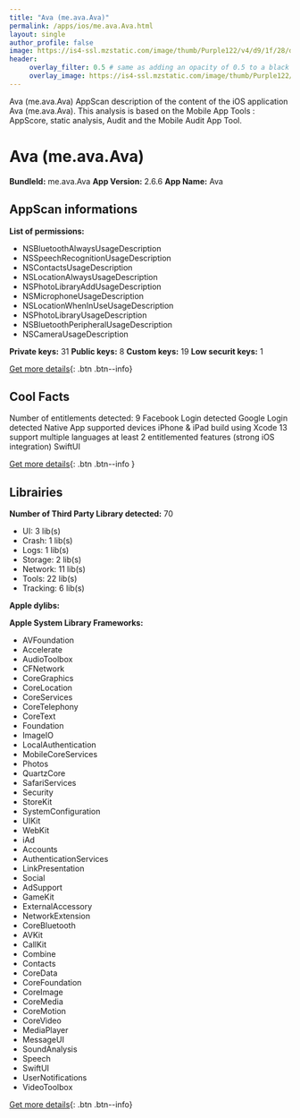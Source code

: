 ```yaml
---
title: "Ava (me.ava.Ava)"
permalink: /apps/ios/me.ava.Ava.html
layout: single
author_profile: false
image: https://is4-ssl.mzstatic.com/image/thumb/Purple122/v4/d9/1f/28/d91f2879-4e83-75c4-58ac-cdb5612012e6/Ava-ukrainian-0-0-1x_U007emarketing-0-8-0-sRGB-85-220.png/512x512bb.jpg
header: 
     overlay_filter: 0.5 # same as adding an opacity of 0.5 to a black background
     overlay_image: https://is4-ssl.mzstatic.com/image/thumb/Purple122/v4/d9/1f/28/d91f2879-4e83-75c4-58ac-cdb5612012e6/Ava-ukrainian-0-0-1x_U007emarketing-0-8-0-sRGB-85-220.png/512x512bb.jpg
---
```

Ava (me.ava.Ava) AppScan description of the content of the iOS application Ava (me.ava.Ava). This analysis is based on the Mobile App Tools : AppScore, static analysis, Audit and the Mobile Audit App Tool.

# Ava (me.ava.Ava)

**BundleId:** me.ava.Ava
**App Version:** 2.6.6
**App Name:** Ava


## AppScan informations 

**List of permissions:** 
- NSBluetoothAlwaysUsageDescription
- NSSpeechRecognitionUsageDescription
- NSContactsUsageDescription
- NSLocationAlwaysUsageDescription
- NSPhotoLibraryAddUsageDescription
- NSMicrophoneUsageDescription
- NSLocationWhenInUseUsageDescription
- NSPhotoLibraryUsageDescription
- NSBluetoothPeripheralUsageDescription
- NSCameraUsageDescription
  
  
**Private keys:** 31
**Public keys:** 8
**Custom keys:** 19
**Low securit keys:** 1
  
[Get more details](/pricing.html){: .btn .btn--info}

## Cool Facts

Number of entitlements detected: 9
Facebook Login detected
Google Login detected
Native App
supported devices iPhone & iPad
build using Xcode 13
support multiple languages
at least 2 entitlemented features (strong iOS integration)
SwiftUI
  
[Get more details](/pricing.html){: .btn .btn--info }

## Librairies 
**Number of Third Party Library detected:** 70
- UI: 3 lib(s)
- Crash: 1 lib(s)
- Logs: 1 lib(s)
- Storage: 2 lib(s)
- Network: 11 lib(s)
- Tools: 22 lib(s)
- Tracking: 6 lib(s)


**Apple dylibs:**


**Apple System Library Frameworks:**
- AVFoundation
- Accelerate
- AudioToolbox
- CFNetwork
- CoreGraphics
- CoreLocation
- CoreServices
- CoreTelephony
- CoreText
- Foundation
- ImageIO
- LocalAuthentication
- MobileCoreServices
- Photos
- QuartzCore
- SafariServices
- Security
- StoreKit
- SystemConfiguration
- UIKit
- WebKit
- iAd
- Accounts
- AuthenticationServices
- LinkPresentation
- Social
- AdSupport
- GameKit
- ExternalAccessory
- NetworkExtension
- CoreBluetooth
- AVKit
- CallKit
- Combine
- Contacts
- CoreData
- CoreFoundation
- CoreImage
- CoreMedia
- CoreMotion
- CoreVideo
- MediaPlayer
- MessageUI
- SoundAnalysis
- Speech
- SwiftUI
- UserNotifications
- VideoToolbox


  
[Get more details](/pricing.html){: .btn .btn--info}

